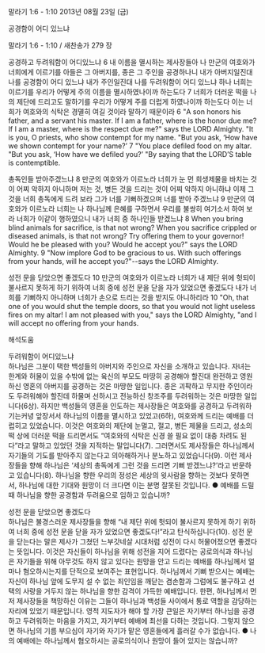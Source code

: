 말라기 1:6 - 1:10 
2013년 08월 23일 (금)

공경함이 어디 있느냐



말라기 1:6 - 1:10 / 새찬송가 279 장


공경하고 두려워함이 어디있느냐
6 내 이름을 멸시하는 제사장들아 나 만군의 여호와가 너희에게 이르기를 아들은 그 아버지를, 종은 그 주인을 공경하나니 내가 아버지일진대 나를 공경함이 어디 있느냐 내가 주인일진대 나를 두려워함이 어디 있느냐 하나 너희는 이르기를 우리가 어떻게 주의 이름을 멸시하였나이까 하는도다 7 너희가 더러운 떡을 나의 제단에 드리고도 말하기를 우리가 어떻게 주를 더럽게 하였나이까 하는도다 이는 너희가 여호와의 식탁은 경멸히 여길 것이라 말하기 때문이라
6 "A son honors his father, and a servant his master. If I am a father, where is the honor due me? If I am a master, where is the respect due me?" says the LORD Almighty. "It is you, O priests, who show contempt for my name. "But you ask, ‘How have we shown contempt for your name?’ 7 "You place defiled food on my altar. "But you ask, ‘How have we defiled you?’ "By saying that the LORD’S table is contemptible. 

총독인들 받아주겠느냐
8 만군의 여호와가 이르노라 너희가 눈 먼 희생제물을 바치는 것이 어찌 악하지 아니하며 저는 것, 병든 것을 드리는 것이 어찌 악하지 아니하냐 이제 그것을 너희 총독에게 드려 보라 그가 너를 기뻐하겠으며 너를 받아 주겠느냐 9 만군의 여호와가 이르노라 너희는 나 하나님께 은혜를 구하면서 우리를 불쌍히 여기소서 하여 보라 너희가 이같이 행하였으니 내가 너희 중 하나인들 받겠느냐
8 When you bring blind animals for sacrifice, is that not wrong? When you sacrifice crippled or diseased animals, is that not wrong? Try offering them to your governor! Would he be pleased with you? Would he accept you?" says the LORD Almighty. 9 "Now implore God to be gracious to us. With such offerings from your hands, will he accept you?"--says the LORD Almighty.   

성전 문을 닫았으면 좋겠도다
10 만군의 여호와가 이르노라 너희가 내 제단 위에 헛되이 불사르지 못하게 하기 위하여 너희 중에 성전 문을 닫을 자가 있었으면 좋겠도다 내가 너희를 기뻐하지 아니하며 너희가 손으로 드리는 것을 받지도 아니하리라
10 "Oh, that one of you would shut the temple doors, so that you would not light useless fires on my altar! I am not pleased with you," says the LORD Almighty, "and I will accept no offering from your hands.

해석도움





두려워함이 어디있느냐  
하나님은 그분이 택한 백성들의 아버지와 주인으로 자신을 소개하고 있습니다. 자녀는 한계와 허물이 있을 수밖에 없는 육신의 부모도 마땅히 공경해야 할진대 완전하고 영원하신 영혼의 아버지를 공경하는 것은 마땅한 일입니다. 종은 괴팍하고 무지한 주인이라도 두려워해야 할진데 하물며 선하시고 전능하신 창조주를 두려워하는 것은 마땅한 일입니다(6상). 하지만 백성들의 영혼을 인도하는 제사장들은 여호와를 공경하고 두려워하기는커녕 앞장서서 하나님의 이름을 멸시하고 있었고(6하), 여호와께 드리는 예배를 더럽히고 있었습니다. 이것은 여호와의 제단에 눈멀고, 절고, 병든 제물을 드리고, 성소의 떡 상에 더러운 떡을 드리면서도 “여호와의 식탁은 신경 쓸 필요 없이 대충 차려도 된다”라고 말하고 있었던 것을 지적하는 말입니다(7). 그러면서도 제사장들은 하나님께서 자기들의 기도를 받아주지 않는다고 의아해하거나 분노하고 있었습니다(9). 이런 제사장들을 향해 하나님은 ‘세상의 총독에게 그런 것을 드리면 기뻐 받겠느냐?’라고 반문하고 있습니다(8). 하나님을 향한 우리의 정성은 세상의 윗사람을 향하는 것보다 못하면서, 하나님에 대한 기대와 원망이 더 크다면 이는 분명 잘못된 것입니다. 
● 예배를 드릴 때 하나님을 향한 공경함과 두려움으로 임하고 있습니까?    

성전 문을 닫았으면 좋겠도다  
하나님은 불경스러운 제사장들을 향해 “내 제단 위에 헛되이 불사르지 못하게 하기 위하여 너희 중에 성전 문을 닫을 자가 있었으면 좋겠도다!”라고 탄식하십니다(10). 성전 문을 닫는다는 말은 제사가 그쳤던 느부갓네살 시대처럼 성전이 다시 허물어졌으면 좋겠다는 뜻입니다. 이것은 자신들이 하나님을 위해 성전을 지어 드렸다는 공로의식과 하나님은 자기들을 위해 아무것도 하지 않고 있다는 원망을 안고 드리는 예배를 하나님께서 얼마나 혐오하시는지를 단적으로 보여주는 표현입니다. 하나님께서 기뻐 받으시는 예배는 자신이 하나님 앞에 도무지 설 수 없는 죄인임을 깨닫는 겸손함과 그럼에도 불구하고 선택의 사랑을 거두지 않는 하나님을 향한 감격이 가득한 예배입니다. 한편, 하나님께서 먼저 제사장들을 책망하신 이유는 그들이 하나님과 백성들 사이에서 통로 역할을 감당하는 자리에 있었기 때문입니다. 영적 지도자가 해야 할 가장 큰일은 자기부터 하나님을 공경하고 두려워하는 마음을 가지고, 자기부터 예배에 최선을 다하는 것입니다. 그렇지 않으면 하나님의 기름 부으심이 자기와 자기가 맡은 영혼들에게 흘러갈 수가 없습니다.
● 나의 예배에는 하나님께서 혐오하시는 공로의식이나 원망이 들어 있지는 않습니까?